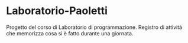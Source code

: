# Laboratorio-Paoletti
Progetto del corso di Laboratorio di programmazione. Registro di attività che memorizza cosa si è fatto durante una giornata.
